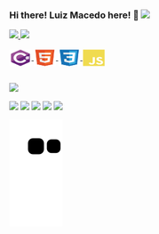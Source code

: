 ### Hi there! Luiz Macedo here! 👋 ![](https://komarev.com/ghpvc/?username=luizmacedo&color=blueviolet&style=flat)
<div>
    <a href="https://github.com/luizmacedo">
        <img height="180em" src="https://github-readme-stats.vercel.app/api?username=luizmacedo&show_icons=true&theme=dracula&include_all_commits=true&count_private=true" />  <img height="180em" src="https://github-readme-stats.vercel.app/api/top-langs/?username=luizmacedo&layout=compact&show_icons=true&langs_count=8&theme=dracula" />
</div>

<div style="display: inline_block"><br>
    <img align="center" alt="Luiz-Csharp" height="30" width="40"
        src="https://raw.githubusercontent.com/devicons/devicon/master/icons/csharp/csharp-original.svg">
    <img align="center" alt="Luiz-HTML" height="30" width="40"
        src="https://raw.githubusercontent.com/devicons/devicon/master/icons/html5/html5-original.svg">
    <img align="center" alt="Luiz-CSS" height="30" width="40"
        src="https://raw.githubusercontent.com/devicons/devicon/master/icons/css3/css3-original.svg">
    <img align="center" alt="Luiz-Js" height="30" width="40"
        src="https://raw.githubusercontent.com/devicons/devicon/master/icons/javascript/javascript-plain.svg">
</div>

##
    
<p>
    <img
        src="https://github-profile-summary-cards.vercel.app/api/cards/profile-details?username=luizmacedo&theme=github_dark" />
</p>

<div>
    <a href="https://www.linkedin.com/in/luizfmacedo/" target="_blank"><img
            src="https://img.shields.io/badge/-LinkedIn-%230077B5?style=for-the-badge&logo=linkedin&logoColor=white"
            target="_blank"></a>
    <a href="https://twitter.com/OLuizMacedo" target="_blank"><img
            src="https://img.shields.io/badge/-Twitter-%9146FF?style=for-the-badge&logo=twitter&logoColor=white"
            target="_blank"></a>
    <a href="mailto:luizmacedo@outlook.com"><img
            src="https://img.shields.io/badge/-Email-%23333?style=for-the-badge&logo=microsoft&logoColor=white"
            target="_blank"></a>
    <a href="https://www.instagram.com/oluizmacedo" target="_blank"><img
            src="https://img.shields.io/badge/-Instagram-%23E4405F?style=for-the-badge&logo=instagram&logoColor=white"
            target="_blank"></a>
    <a href="https://luizmacedo.dev/" target="_blank"><img
            src="https://img.shields.io/badge/Blog-%231877F2.svg?&style=for-the-badge&logo=&logoColor=white"
            target="_blank"></a>

![Snake animation](https://github.com/LuizMacedo/luizmacedo/blob/output/github-contribution-grid-snake.svg)

</div>
